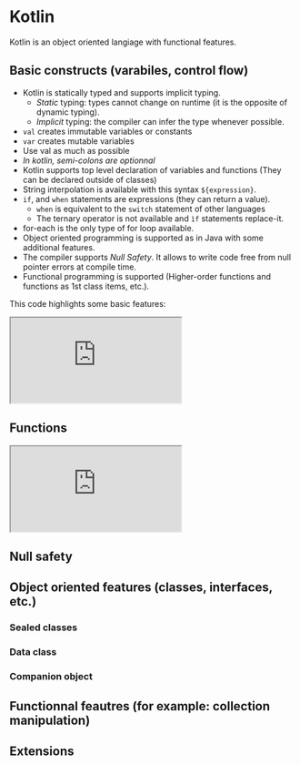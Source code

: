# Kotlin

Kotlin is an object oriented langiage with functional features.


## Basic constructs (varabiles, control flow)

- Kotlin is statically typed and supports implicit typing.
  - *Static* typing: types cannot change on runtime (it is the opposite of dynamic typing).
  - *Implicit* typing: the compiler can infer the type whenever possible.
- `val` creates immutable variables or constants
- `var` creates mutable variables
- Use val as much as possible
- _In kotlin, semi-colons are optionnal_
- Kotlin supports top level declaration of variables and functions (They can be declared outside of classes)
- String interpolation is available with this syntax `${expression}`.
- `if`, and `when` statements are expressions (they can return a value).
  - `when` is equivalent to the `switch` statement of other languages
  - The ternary operator is not available and `ìf` statements replace-it.
- for-each is the only type of for loop available.
- Object oriented programming is supported as in Java with some additional features.
- The compiler supports *Null Safety*. It allows to write code free from null pointer errors at compile time.
- Functional programming is supported (Higher-order functions and functions as 1st class items, etc.).

This code highlights some basic features:

<iframe src="https://pl.kotl.in/V2XldkbDd"></iframe>

## Functions

<iframe src="https://pl.kotl.in/UKA_Zstd9"></iframe>

## Null safety

## Object oriented features (classes, interfaces, etc.)

### Sealed classes
### Data class
### Companion object

## Functionnal feautres (for example: collection manipulation)

## Extensions